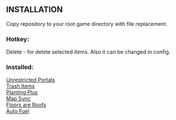 ## INSTALLATION

Copy repository to your root game directory with file replacement.

### Hotkey:

Delete - for delete selected items. Also it can be changed in config.

### Installed:

[Unrestricted Portals](https://www.nexusmods.com/valheim/mods/61 "Unrestricted Portals nexusmods")  
[Trash Items](https://www.nexusmods.com/valheim/mods/441 "Trash Items nexusmods")    
[Planting Plus](https://www.nexusmods.com/valheim/mods/274  "Planting Plus nexusmods")    
[Map Sync](https://www.nexusmods.com/valheim/mods/42  "Map Sync nexusmods")  
[Floors are Roofs](https://www.nexusmods.com/valheim/mods/1039 "Floors are Roofs nexusmods")  
[Auto Fuel](https://www.nexusmods.com/valheim/mods/159 "Auto Fuel nexusmods")


